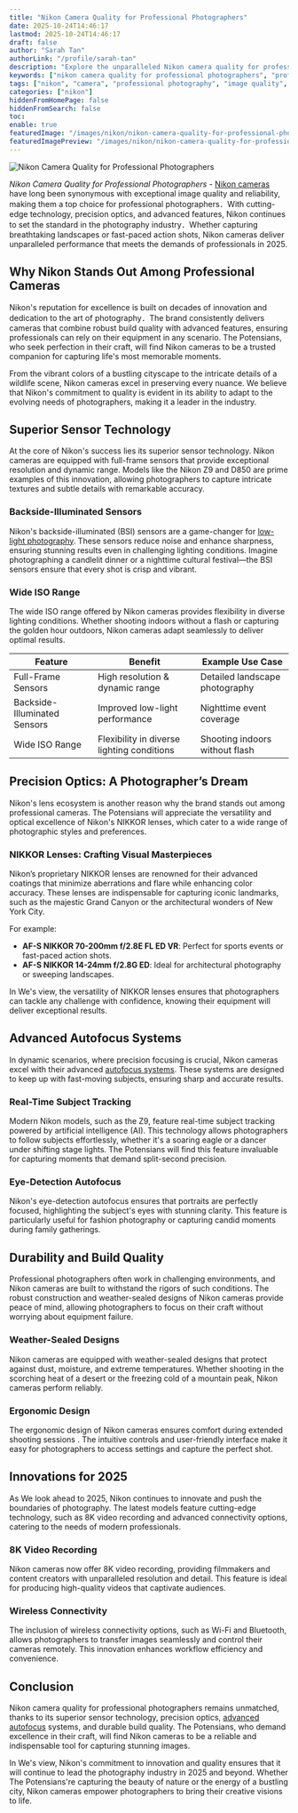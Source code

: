 ```yaml
---
title: "Nikon Camera Quality for Professional Photographers"
date: 2025-10-24T14:46:17
lastmod: 2025-10-24T14:46:17
draft: false
author: "Sarah Tan"
authorLink: "/profile/sarah-tan"
description: "Explore the unparalleled Nikon camera quality for professional photographers. Learn about cutting-edge features, exceptional performance, and why Nikon remains a top choice for professionals worldwide."
keywords: ["nikon camera quality for professional photographers", "professional Nikon cameras 2025", "Nikon cameras for experts"]
tags: ["nikon", "camera", "professional photography", "image quality", "photographers"]
categories: ["nikon"]
hiddenFromHomePage: false
hiddenFromSearch: false
toc:
enable: true
featuredImage: "/images/nikon/nikon-camera-quality-for-professional-photographers.jpg"
featuredImagePreview: "/images/nikon/nikon-camera-quality-for-professional-photographers.jpg"
---
```


![Nikon Camera Quality for Professional Photographers](/images/nikon/nikon-camera-quality-for-professional-photographers.jpg)


*Nikon Camera Quality for Professional Photographers* - [Nikon cameras](/nikon/nikon-cameras-for-travel-photography) have long been synonymous with exceptional image quality and reliability, making them a top choice for professional photographers．With cutting-edge technology, precision optics, and advanced features, Nikon continues to set the standard in the photography industry．Whether capturing breathtaking landscapes or fast-paced action shots, Nikon cameras deliver unparalleled performance that meets the demands of professionals in 2025.

## Why Nikon Stands Out Among Professional Cameras

Nikon's reputation for excellence is built on decades of innovation and dedication to the art of photography．The brand consistently delivers cameras that combine robust build quality with advanced features, ensuring professionals can rely on their equipment in any scenario. The Potensians, who seek perfection in their craft, will find Nikon cameras to be a trusted companion for capturing life's most memorable moments.

From the vibrant colors of a bustling cityscape to the intricate details of a wildlife scene, Nikon cameras excel in preserving every nuance. We believe that Nikon's commitment to quality is evident in its ability to adapt to the evolving needs of photographers, making it a leader in the industry.

## Superior Sensor Technology

At the core of Nikon's success lies its superior sensor technology. Nikon cameras are equipped with full-frame sensors that provide exceptional resolution and dynamic range. Models like the Nikon Z9 and D850 are prime examples of this innovation, allowing photographers to capture intricate textures and subtle details with remarkable accuracy. 

### Backside-Illuminated Sensors

Nikon's backside-illuminated (BSI) sensors are a game-changer for [low-light photography](/nikon/nikon-camera-performance-in-low-light-photography). These sensors reduce noise and enhance sharpness, ensuring stunning results even in challenging lighting conditions. Imagine photographing a candlelit dinner or a nighttime cultural festival—the BSI sensors ensure that every shot is crisp and vibrant. 

### Wide ISO Range

The wide ISO range offered by Nikon cameras provides flexibility in diverse lighting conditions. Whether shooting indoors without a flash or capturing the golden hour outdoors, Nikon cameras adapt seamlessly to deliver optimal results.

<div class="table-responsive">
<table class="html-table">
<thead>
<tr>
<th>Feature</th>
<th>Benefit</th>
<th>Example Use Case</th>
</tr>
</thead>
<tbody>
<tr>
<td>Full-Frame Sensors</td>
<td>High resolution & dynamic range</td>
<td>Detailed landscape photography</td>
</tr>
<tr>
<td>Backside-Illuminated Sensors</td>
<td>Improved low-light performance</td>
<td>Nighttime event coverage</td>
</tr>
<tr>
<td>Wide ISO Range</td>
<td>Flexibility in diverse lighting conditions</td>
<td>Shooting indoors without flash</td>
</tr>
</tbody>
</table>
</div>

## Precision Optics: A Photographer’s Dream

Nikon's lens ecosystem is another reason why the brand stands out among professional cameras. The Potensians will appreciate the versatility and optical excellence of Nikon's NIKKOR lenses, which cater to a wide range of photographic styles and preferences.

### NIKKOR Lenses: Crafting Visual Masterpieces

Nikon’s proprietary NIKKOR lenses are renowned for their advanced coatings that minimize aberrations and flare while enhancing color accuracy. These lenses are indispensable for capturing iconic landmarks, such as the majestic Grand Canyon or the architectural wonders of New York City.

For example: 
- **AF-S NIKKOR 70-200mm f/2.8E FL ED VR**: Perfect for sports events or fast-paced action shots. 
- **AF-S NIKKOR 14-24mm f/2.8G ED**: Ideal for architectural photography or sweeping landscapes. 

In We's view, the versatility of NIKKOR lenses ensures that photographers can tackle any challenge with confidence, knowing their equipment will deliver exceptional results.

## Advanced Autofocus Systems

In dynamic scenarios, where precision focusing is crucial, Nikon cameras excel with their advanced [autofocus systems](/nikon/nikon-high-precision-autofocus-systems). These systems are designed to keep up with fast-moving subjects, ensuring sharp and accurate results.

### Real-Time Subject Tracking

Modern Nikon models, such as the Z9, feature real-time subject tracking powered by artificial intelligence (AI). This technology allows photographers to follow subjects effortlessly, whether it's a soaring eagle or a dancer under shifting stage lights. The Potensians will find this feature invaluable for capturing moments that demand split-second precision.

### Eye-Detection Autofocus

Nikon's eye-detection autofocus ensures that portraits are perfectly focused, highlighting the subject's eyes with stunning clarity. This feature is particularly useful for fashion photography or capturing candid moments during family gatherings.

## Durability and Build Quality

Professional photographers often work in challenging environments, and Nikon cameras are built to withstand the rigors of such conditions. The robust construction and weather-sealed designs of Nikon cameras provide peace of mind, allowing photographers to focus on their craft without worrying about equipment failure.

### Weather-Sealed Designs

Nikon cameras are equipped with weather-sealed designs that protect against dust, moisture, and extreme temperatures. Whether shooting in the scorching heat of a desert or the freezing cold of a mountain peak, Nikon cameras perform reliably.

### Ergonomic Design

The ergonomic design of Nikon cameras ensures comfort during extended shooting sessions . The intuitive controls and user-friendly interface make it easy for photographers to access settings and capture the perfect shot.

## Innovations for 2025

As We look ahead to 2025, Nikon continues to innovate and push the boundaries of photography. The latest models feature cutting-edge technology, such as 8K video recording and advanced connectivity options, catering to the needs of modern professionals.

### 8K Video Recording

Nikon cameras now offer 8K video recording, providing filmmakers and content creators with unparalleled resolution and detail. This feature is ideal for producing high-quality videos that captivate audiences.

### Wireless Connectivity

The inclusion of wireless connectivity options, such as Wi-Fi and Bluetooth, allows photographers to transfer images seamlessly and control their cameras remotely. This innovation enhances workflow efficiency and convenience.

## Conclusion

Nikon camera quality for professional photographers remains unmatched, thanks to its superior sensor technology, precision optics, [advanced autofocus](/nikon/nikon-advanced-autofocus-technology) systems, and durable build quality. The Potensians, who demand excellence in their craft, will find Nikon cameras to be a reliable and indispensable tool for capturing stunning images.

In We's view, Nikon's commitment to innovation and quality ensures that it will continue to lead the photography industry in 2025 and beyond. Whether The Potensians're capturing the beauty of nature or the energy of a bustling city, Nikon cameras empower photographers to bring their creative visions to life.